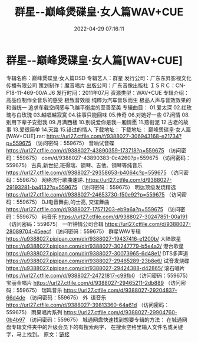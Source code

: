 ﻿---
title: 群星--巅峰煲碟皇·女人篇WAV+CUE
date: 2022-04-29 07:16:11
categories: 试音碟、非卖品、发烧碟
tags: 国语流行
---
# 群星--巅峰煲碟皇·女人篇[WAV+CUE]

专辑名称：巅峰煲碟皇·女人篇DSD
专辑艺人：群星
发行公司：广东东昇影视文化传播有限公司
策划制作：魔音唱片
出版公司：广东音像出版社
ＩＳＲＣ：CN-F18-11-469-00/A.J6
发行时间：2011年07月
资源类型：WAV+CUE
专辑介绍：
高品位制作全音乐的感受
极致音效版 纯粹为汽车音乐而生
极品人声与音效效果的和谐统一
追求车载空间感与飞越平衡度的至善至美
专辑曲目：
01.爱太深
02.红玫瑰与白玫瑰
03.越唱越寂寞
04.往事只能回味
05.传奇
06.对她好一些
07.问情
08.别用下辈子安慰我
09.月满西楼
10.别说爱你是我一厢情愿
11.燕衔泥
12.古老的故事
13.爱很简单
14.天路
15.错过的情人
下载地址：
下载地址：
巅峰煲碟皇·女人篇 [WAV+CUE].rar: https://url27.ctfile.com/f/9388027-306943168-e21734?p=559675
（访问密码：559675）
音响试音碟
https://url27.ctfile.com/d/9388027-43890359-173718?p=559675
（访问密码：559675）
com/d/9388027-43890383-0c4260?p=559675
（访问密码：559675）
古典,新世纪,班得瑞、钢琴、吉他、钢琴等纯音乐
https://url27.ctfile.com/d/9388027-29358653-b4064c?p=559675
（访问密码：559675）
网络流行歌曲速递.
https://url27.ctfile.com/d/9388027-29193281-ba4132?p=559675
（访问密码：559675）
明达顶级发烧精选
https://url27.ctfile.com/d/9388027-24653730-f50e92?p=559675
（访问密码：559675）
DJ电音舞曲,的士高,
交谊舞曲
https://url27.ctfile.com/d/9388027-17571203-eb9a6a?p=559675
（访问密码：559675）
纯音乐
https://url27.ctfile.com/d/9388027-30247851-00a191
（访问密码：559675）
一听钟情公司合辑
https://url27.ctfile.com/d/9388027-28089704-45eecf
（访问密码：559675）
群星WAV专辑
https://u9388027.pipipan.com/dir/9388027-19437416-e1200b/
大陆歌星
https://u9388027.pipipan.com/dir/9388027-30247779-b5e4a2/
港台歌星
https://u9388027.pipipan.com/dir/9388027-30073965-6d48e1/
DTS多声道
https://u9388027.pipipan.com/dir/9388027-29465289-23b8e6/
试音发烧碟
https://u9388027.pipipan.com/dir/9388027-29424388-d42865/
滚石唱片
https://url27.ctfile.com/d/9388027-24721817-c99fb0
（访问密码：559675）
宝丽金唱片
https://url27.ctfile.com/d/9388027-29465211-2db889
（访问密码：559675）
瑞鸣音乐
https://url27.ctfile.com/d/9388027-29204837-66d4de
（访问密码：559675）
外  语音乐
https://url27.ctfile.com/d/9388027-39813360-64a61d
（访问密码：559675）
雨果唱片系列
https://url27.ctfile.com/d/9388027-29904760-0b4b97
（访问密码：559675）
城通网盘快速找到想要专辑的方法：
在城通网盘专辑文件夹中的升级会员下的有搜索两字，
在搜索空格里输入文件名或关键字，马上找到。
原文：[链接](https://blog.sina.com.cn/s/blog_1647c7e7601030wxt.html)